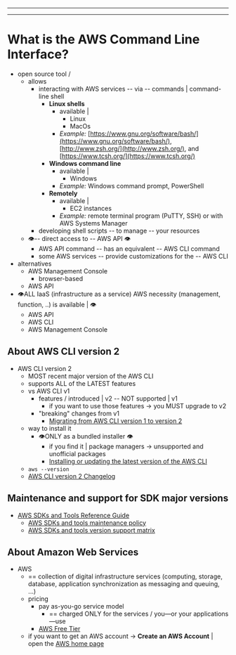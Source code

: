 --------

--------

# What is the AWS Command Line Interface?<a name="cli-chap-welcome"></a>

* open source tool /
  * allows
    * interacting with AWS services -- via -- commands | command-line shell
      * **Linux shells**
        * available |
          * Linux
          * MacOs
        * _Example:_ [https://www.gnu.org/software/bash/](https://www.gnu.org/software/bash/), [http://www.zsh.org/](http://www.zsh.org/), and [https://www.tcsh.org/](https://www.tcsh.org/)
      * **Windows command line**
        * available |
          * Windows
        * _Example:_ Windows command prompt, PowerShell
      * **Remotely**
        * available |
          * EC2 instances
        * _Example:_ remote terminal program (PuTTY, SSH) or with AWS Systems Manager
    * developing shell scripts -- to manage -- your resources 
  * 👁️-- direct access to -- AWS API 👁️
    * AWS API command -- has an equivalent -- AWS CLI command
    * some AWS services -- provide customizations for the -- AWS CLI 
* alternatives
  * AWS Management Console
    * browser\-based 
  * AWS API
* 👁️ALL IaaS \(infrastructure as a service\) AWS necessity (management, function, ..) is available | 👁️
  * AWS API
  * AWS CLI
  * AWS Management Console


## About AWS CLI version 2<a name="welcome-versions-v2"></a>

* AWS CLI version 2
  * MOST recent major version of the AWS CLI
  * supports ALL of the LATEST features
  * vs AWS CLI v1
    * features / introduced | v2 -- NOT supported | v1
      * if you want to use those features -> you MUST upgrade to v2
    * "breaking" changes from v1
      * [Migrating from AWS CLI version 1 to version 2](cliv2-migration.md)
  * way to install it
    * 👁️ONLY as a bundled installer 👁️
      * if you find it | package managers -> unsupported and unofficial packages
      * [Installing or updating the latest version of the AWS CLI](getting-started-install.md)
  * `aws --version`
  * [AWS CLI version 2 Changelog](https://github.com/aws/aws-cli/blob/v2/CHANGELOG.rst?plain=1)

## Maintenance and support for SDK major versions<a name="sdks-major-versions-maintenance-support"></a>

* [AWS SDKs and Tools Reference Guide](https://docs.aws.amazon.com/sdkref/latest/guide/overview.html)
  * [AWS SDKs and tools maintenance policy](https://docs.aws.amazon.com/sdkref/latest/guide/maint-policy.html)
  * [AWS SDKs and tools version support matrix](https://docs.aws.amazon.com/sdkref/latest/guide/version-support-matrix.html)

## About Amazon Web Services<a name="about-aws"></a>

* AWS
  * == collection of digital infrastructure services (computing, storage, database, application synchronization as messaging and queuing, ...)
  * pricing
    * pay as-you-go service model
      * == charged ONLY for the services / you—or your applications—use
    * [AWS Free Tier](http://aws.amazon.com/free/)
  * if you want to get an AWS account -> **Create an AWS Account** | open the [AWS home page](http://aws.amazon.com/) 